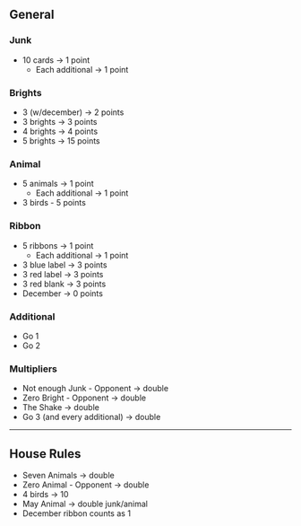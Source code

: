 ## General

### Junk

- 10 cards -> 1 point
    - Each additional -> 1 point

### Brights

- 3 (w/december) -> 2 points
- 3 brights -> 3 points
- 4 brights -> 4 points
- 5 brights -> 15 points

### Animal

- 5 animals -> 1 point
    - Each additional -> 1 point
- 3 birds - 5 points

### Ribbon

- 5 ribbons -> 1 point
    - Each additional -> 1 point
- 3 blue label -> 3 points
- 3 red label -> 3 points
- 3 red blank -> 3 points
- December -> 0 points

### Additional

- Go 1
- Go 2

### Multipliers

- Not enough Junk - Opponent -> double
- Zero Bright - Opponent -> double
- The Shake -> double
- Go 3 (and every additional) -> double

***

## House Rules

- Seven Animals -> double
- Zero Animal - Opponent -> double
- 4 birds -> 10
- May Animal -> double junk/animal
- December ribbon counts as 1